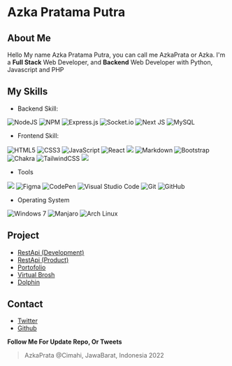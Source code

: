 # Azka Pratama Putra
## About Me 
Hello My name Azka Pratama Putra, you can call me AzkaPrata or Azka. I'm a **Full Stack** Web Developer, and **Backend** Web Developer with Python, Javascript and PHP

## My Skills

  - Backend Skill:

![NodeJS](https://img.shields.io/badge/node.js-6DA55F?style=for-the-badge&logo=node.js&logoColor=white)
![NPM](https://img.shields.io/badge/NPM-%23000000.svg?style=for-the-badge&logo=npm&logoColor=white)
![Express.js](https://img.shields.io/badge/express.js-%23404d59.svg?style=for-the-badge&logo=express&logoColor=%2361DAFB)
![Socket.io](https://img.shields.io/badge/Socket.io-black?style=for-the-badge&logo=socket.io&badgeColor=010101)
![Next JS](https://img.shields.io/badge/Next-black?style=for-the-badge&logo=next.js&logoColor=white)
![MySQL](https://img.shields.io/badge/mysql-%2300f.svg?style=for-the-badge&logo=mysql&logoColor=white)

- Frontend Skill:


![HTML5](https://img.shields.io/badge/html5-%23E34F26.svg?style=for-the-badge&logo=html5&logoColor=white)
![CSS3](https://img.shields.io/badge/css3-%231572B6.svg?style=for-the-badge&logo=css3&logoColor=white)
![JavaScript](https://img.shields.io/badge/javascript-%23323330.svg?style=for-the-badge&logo=javascript&logoColor=%23F7DF1E)
![React](https://img.shields.io/badge/react-%2320232a.svg?style=for-the-badge&logo=react&logoColor=%2361DAFB)
![](https://img.shields.io/badge/json-5E5C5C?style=for-the-badge&logo=json&logoColor=white)
![Markdown](https://img.shields.io/badge/markdown-%23000000.svg?style=for-the-badge&logo=markdown&logoColor=white)
![Bootstrap](https://img.shields.io/badge/bootstrap-%23563D7C.svg?style=for-the-badge&logo=bootstrap&logoColor=white)
![Chakra](https://img.shields.io/badge/chakra-%234ED1C5.svg?style=for-the-badge&logo=chakraui&logoColor=white)
![TailwindCSS](https://img.shields.io/badge/tailwindcss-%2338B2AC.svg?style=for-the-badge&logo=tailwind-css&logoColor=white)
![](https://img.shields.io/badge/Vite-B73BFE?style=for-the-badge&logo=vite&logoColor=FFD62E)

- Tools

![](https://img.shields.io/badge/sublime-%23FF9800.svg?style=for-the-badge&logo=sublime-text&logoColor=white)
![Figma](https://img.shields.io/badge/figma-%23F24E1E.svg?style=for-the-badge&logo=figma&logoColor=white)
![CodePen](https://img.shields.io/badge/CodePen-white?style=for-the-badge&logo=codepen&logoColor=black)
![Visual Studio Code](https://img.shields.io/badge/Visual%20Studio%20Code-0078d7.svg?style=for-the-badge&logo=visual-studio-code&logoColor=white)
![Git](https://img.shields.io/badge/git-%23F05033.svg?style=for-the-badge&logo=git&logoColor=white)
![GitHub](https://img.shields.io/badge/github-%23121011.svg?style=for-the-badge&logo=github&logoColor=white)

- Operating System

![Windows 7](https://img.shields.io/badge/windows-0078d7.svg?style=for-the-badge&logo=windows&logoColor=white)
![Manjaro](https://img.shields.io/badge/manjaro-35BF5C.svg?style=for-the-badge&logo=manjaro&logoColor=white)
![Arch Linux](https://img.shields.io/badge/arch-1793D1.svg?style=for-the-badge&logo=arch-linux&logoColor=white)

## Project

- [RestApi (Development)](https://github.com/azkaprata/restapi)
- [RestApi (Product)](http://gudangbaju.onrender.com/api)
- [Portofolio](https://azkaprata.github.io)
- [Virtual Brosh](https://virtualbrosh.onrender.com/)
- [Dolphin](https://github.com/azkaprata/dolphin)


## Contact

- [Twitter](https://twitter.com/azka45306678)
- [Github](https://github.com/azkaprata)


**Follow Me For Update Repo, Or Tweets**

> AzkaPrata @Cimahi, JawaBarat, Indonesia 2022
